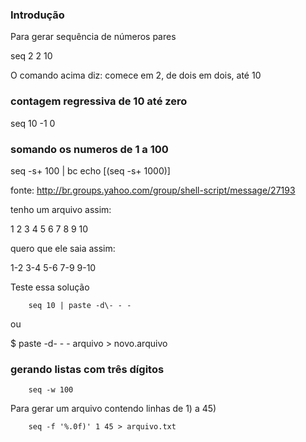 ### Introdução
Para gerar sequência de números pares

seq 2 2 10

O comando acima diz:
	comece em 2, de dois em dois, até 10
### contagem regressiva de 10 até zero

seq 10 -1 0

### somando os numeros de 1 a 100

seq -s+ 100 | bc
echo $[$(seq -s+ 1000)]


fonte: http://br.groups.yahoo.com/group/shell-script/message/27193

 tenho um arquivo assim:

 1
 2
 3
 4
 5
 6
 7
 8
 9
 10

 quero que ele saia assim:

 1-2
 3-4
 5-6
 7-9
 9-10

Teste essa solução

		seq 10 | paste -d\- - -

ou

$ paste -d\- - - arquivo > novo.arquivo

### gerando listas com três dígitos

		seq -w 100


Para gerar um arquivo contendo linhas de 1) a 45)

		seq -f '%.0f)' 1 45 > arquivo.txt

